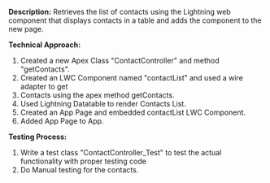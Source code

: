 <b>Description:</b>
Retrieves the list of contacts using the Lightning web component that displays contacts in a table and adds the component to the new page.

<b>Technical Approach:</b>
1. Created a new Apex Class  "ContactController" and method "getContacts".
2. Created an LWC Component named "contactList" and used a wire adapter to get 
3. Contacts using the apex method getContacts.
4. Used Lightning Datatable to render Contacts List.
5. Created an App Page and embedded contactList LWC Component.
4. Added App Page to App.

<b>Testing Process:</b>
1. Write a test class "ContactController_Test" to test the actual functionality with proper testing code
2. Do Manual testing for the contacts.
